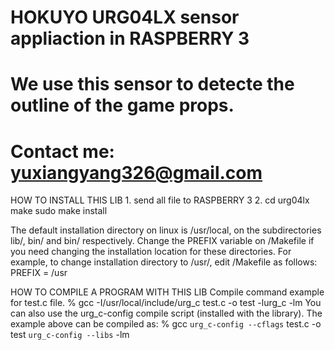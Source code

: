 # HOKUYO URG04LX sensor appliaction in RASPBERRY 3
# We use this sensor to detecte the outline of the game props. 
# Contact me: yuxiangyang326@gmail.com

HOW TO INSTALL THIS LIB
	1. send all file to RASPBERRY 3
	2. cd urg04lx
	   make
	   sudo make install

The default installation directory on linux is /usr/local, on the subdirectories lib/, bin/ and bin/ respectively. Change the PREFIX variable on /Makefile if you need changing the installation location for these directories.
	For example, to change installation directory to /usr/, edit /Makefile as follows:
		PREFIX = /usr 

HOW TO COMPILE A PROGRAM WITH THIS LIB
	Compile command example for test.c file.
		% gcc -I/usr/local/include/urg_c test.c -o test -lurg_c -lm
	You can also use the urg_c-config compile script (installed with the library). The example above can be compiled as:
		% gcc `urg_c-config --cflags` test.c -o test `urg_c-config --libs` -lm
